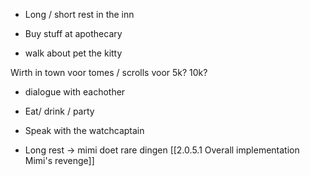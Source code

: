 - Long / short rest in the inn

- Buy stuff at apothecary

- walk about pet the kitty

Wirth in town voor tomes / scrolls voor 5k? 10k?

- dialogue with eachother

- Eat/ drink / party

- Speak with the watchcaptain

- Long rest -> mimi doet rare dingen [[2.0.5.1 Overall implementation Mimi's revenge]]

